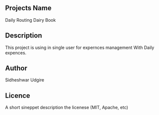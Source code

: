 ## Projects Name

Daily Routing Dairy Book

## Description

This project is using in single user for expernces management With Daily expences.

## Author

Sidheshwar Udgire

## Licence

A short sineppet description the licenese (MIT, Apache, etc)